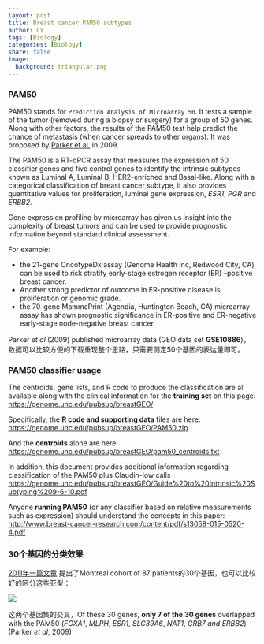 ```yaml
---
layout: post
title: Breast cancer PAM50 subtypes
author: CY
tags: [Biology]
categories: [Biology]
share: false
image:
  background: triangular.png 
---
```




### PAM50

PAM50 stands for `Prediction Analysis of Microarray 50`. It tests a sample of the tumor (removed during a biopsy or surgery) for a group of 50 genes. Along with other factors, the results of the PAM50 test help predict the chance of metastasis (when cancer spreads to other organs). It was proposed by [Parker et al.](http://ascopubs.org/doi/abs/10.1200/JCO.2008.18.1370) in 2009. 

The PAM50 is a RT-qPCR assay that measures the expression of 50 classifier genes and five control genes to identify the intrinsic subtypes known as Luminal A, Luminal B, HER2-enriched and Basal-like. Along with a categorical classification of breast cancer subtype, it also provides quantitative values for proliferation, luminal gene expression, *ESR1*, *PGR* and *ERBB2*.

Gene expression profiling by microarray has given us insight into the complexity of breast tumors and can be used to provide prognostic information beyond standard clinical assessment. 

For example:

 - the 21-gene OncotypeDx assay (Genome Health Inc, Redwood City, CA) can be used to risk stratify early-stage estrogen receptor (ER) –positive breast cancer.
 - Another strong predictor of outcome in ER-positive disease is proliferation or genomic grade.
 - the 70-gene MammaPrint (Agendia, Huntington Beach, CA) microarray assay has shown prognostic significance in ER-positive and ER-negative early-stage node-negative breast cancer.

Parker *et al* (2009) published microarray data (GEO data set **GSE10886**)，数据可以比较方便的下载重现整个思路，只需要测定50个基因的表达量即可。



### PAM50 classifier usage 

The centroids, gene lists, and R code to produce the classification are all available along with the clinical information for the **training set** on this page: https://genome.unc.edu/pubsup/breastGEO/

Specifically, the **R code and supporting data** files are here: https://genome.unc.edu/pubsup/breastGEO/PAM50.zip

And the **centroids** alone are here: https://genome.unc.edu/pubsup/breastGEO/pam50_centroids.txt

In addition, this document provides additional information regarding classification of the PAM50 plus Claudin-low calls https://genome.unc.edu/pubsup/breastGEO/Guide%20to%20Intrinsic%20Subtyping%209-6-10.pdf

Anyone **running PAM50** (or any classifier based on relative measurements such as expression) should understand the concepts in this paper: http://www.breast-cancer-research.com/content/pdf/s13058-015-0520-4.pdf



### 30个基因的分类效果

[2011年一篇文章](https://www.ncbi.nlm.nih.gov/pmc/articles/PMC3242517/) 提出了Montreal cohort of 87 patients的30个基因，也可以比较好的区分这些亚型：

![](https://www.ncbi.nlm.nih.gov/pmc/articles/PMC3242517/bin/bjc2011355f3.jpg)

这两个基因集的交叉，Of these 30 genes, **only 7 of the 30 genes** overlapped with the PAM50 (*FOXA1*, *MLPH*, *ESR1*, *SLC39A6*, *NAT1*, *GRB7 and ERBB2*) (Parker *et al*, 2009)

